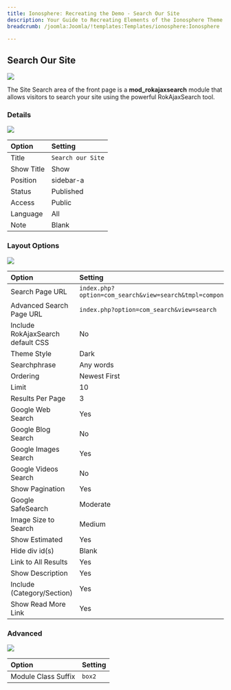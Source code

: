 ```yaml
---
title: Ionosphere: Recreating the Demo - Search Our Site
description: Your Guide to Recreating Elements of the Ionosphere Theme for Joomla
breadcrumb: /joomla:Joomla/!templates:Templates/ionosphere:Ionosphere

---
```


Search Our Site
-----
![][demo]

The Site Search area of the front page is a **mod_rokajaxsearch** module that allows visitors to search your site using the powerful RokAjaxSearch tool.

### Details
![][demo2]

| Option            | Setting             |
|:------------------|:--------------------|
| Title             | `Search our Site`   |
| Show Title        | Show                |
| Position          | sidebar-a           |
| Status            | Published           |
| Access            | Public              |
| Language          | All                 |
| Note              | Blank               |

### Layout Options
![][demo3]

| Option                            | Setting                                                  |
|:----------------------------------|:---------------------------------------------------------|
| Search Page URL                   | `index.php?option=com_search&view=search&tmpl=component` |
| Advanced Search Page URL          | `index.php?option=com_search&view=search`                |
| Include RokAjaxSearch default CSS | No                                                       |
| Theme Style                       | Dark                                                     |
| Searchphrase                      | Any words                                                |
| Ordering                          | Newest First                                             |
| Limit                             | 10                                                       |
| Results Per Page                  | 3                                                        |
| Google Web Search                 | Yes                                                      |
| Google Blog Search                | No                                                       |
| Google Images Search              | Yes                                                      |
| Google Videos Search              | No                                                       |
| Show Pagination                   | Yes                                                      |
| Google SafeSearch                 | Moderate                                                 |
| Image Size to Search              | Medium                                                   |
| Show Estimated                    | Yes                                                      |
| Hide div id(s)                    | Blank                                                    |
| Link to All Results               | Yes                                                      |
| Show Description                  | Yes                                                      |
| Include (Category/Section)        | Yes                                                      |
| Show Read More Link               | Yes                                                      |

### Advanced
![][demo4]

| Option              | Setting |  
| :------------------ | :------ |  
| Module Class Suffix | `box2`  |  

[demo]: assets/demo_3.jpeg
[demo2]: assets/search_1.jpeg
[demo3]: assets/search_2.jpeg
[demo4]: assets/search_3.jpeg